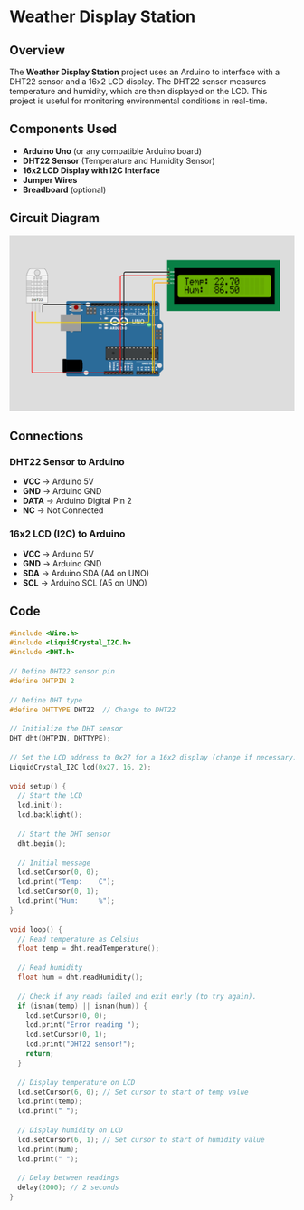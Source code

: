 # Weather Display Station

## Overview

The **Weather Display Station** project uses an Arduino to interface with a DHT22 sensor and a 16x2 LCD display. The DHT22 sensor measures temperature and humidity, which are then displayed on the LCD. This project is useful for monitoring environmental conditions in real-time.

## Components Used

- **Arduino Uno** (or any compatible Arduino board)
- **DHT22 Sensor** (Temperature and Humidity Sensor)
- **16x2 LCD Display with I2C Interface**
- **Jumper Wires**
- **Breadboard** (optional)

## Circuit Diagram

<img src="https://github.com/Lokimux/Temp---Humidity-Monitor/blob/main/circuit.png" />

## Connections

### DHT22 Sensor to Arduino
- **VCC** -> Arduino 5V
- **GND** -> Arduino GND
- **DATA** -> Arduino Digital Pin 2
- **NC** -> Not Connected

### 16x2 LCD (I2C) to Arduino
- **VCC** -> Arduino 5V
- **GND** -> Arduino GND
- **SDA** -> Arduino SDA (A4 on UNO)
- **SCL** -> Arduino SCL (A5 on UNO)

## Code

```cpp
#include <Wire.h>
#include <LiquidCrystal_I2C.h>
#include <DHT.h>

// Define DHT22 sensor pin
#define DHTPIN 2

// Define DHT type
#define DHTTYPE DHT22  // Change to DHT22

// Initialize the DHT sensor
DHT dht(DHTPIN, DHTTYPE);

// Set the LCD address to 0x27 for a 16x2 display (change if necessary)
LiquidCrystal_I2C lcd(0x27, 16, 2);

void setup() {
  // Start the LCD
  lcd.init();
  lcd.backlight();
  
  // Start the DHT sensor
  dht.begin();
  
  // Initial message
  lcd.setCursor(0, 0);
  lcd.print("Temp:    C");
  lcd.setCursor(0, 1);
  lcd.print("Hum:     %");
}

void loop() {
  // Read temperature as Celsius
  float temp = dht.readTemperature();
  
  // Read humidity
  float hum = dht.readHumidity();
  
  // Check if any reads failed and exit early (to try again).
  if (isnan(temp) || isnan(hum)) {
    lcd.setCursor(0, 0);
    lcd.print("Error reading ");
    lcd.setCursor(0, 1);
    lcd.print("DHT22 sensor!");
    return;
  }

  // Display temperature on LCD
  lcd.setCursor(6, 0); // Set cursor to start of temp value
  lcd.print(temp);
  lcd.print(" ");
  
  // Display humidity on LCD
  lcd.setCursor(6, 1); // Set cursor to start of humidity value
  lcd.print(hum);
  lcd.print(" ");

  // Delay between readings
  delay(2000); // 2 seconds
}
